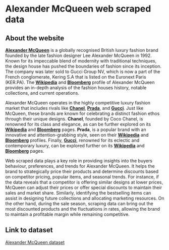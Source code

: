 # Alexander McQueen web scraped data 

## About the website

**[Alexander McQueen](https://www.alexandermcqueen.com/)** is a globally recognised British luxury fashion brand founded by the late fashion designer Lee Alexander McQueen in 1992. Known for its impeccable blend of modernity with traditional techniques, the design house has pushed the boundaries of fashion since its inception. The company was later sold to Gucci Group NV, which is now a part of the French conglomerate, Kering S.A that is listed on the Euronext Paris (KER.PA). The **[Wikipedia](https://en.wikipedia.org/wiki/Alexander_McQueen)** and **[Bloomberg](https://www.bloomberg.com/profile/company/316459Z:LN)** profile of Alexander McQueen provides an in-depth analysis of the fashion houses history, notable collections, and current operations. 

Alexander McQueen operates in the highly competitive luxury fashion market that includes rivals like **[Chanel](https://www.chanel.com/)**, **[Prada](https://www.prada.com/)**, and **[Gucci](https://www.gucci.com)**. Just like McQueen, these brands are known for celebrating a distinct fashion ethos through their unique designs. **Chanel**, founded by Coco Chanel, is renowned for its class and elegance, as can be further explored on its **[Wikipedia](https://en.wikipedia.org/wiki/Chanel)** and **[Bloomberg](https://www.bloomberg.com/profile/company/845993Z:FP)** pages. **Prada**, is a popular brand with an innovative and attention-grabbing style, seen on their **[Wikipedia](https://en.wikipedia.org/wiki/Prada)** and **[Bloomberg](https://www.bloomberg.com/profile/company/PRY:IM)** profiles. Finally, **[Gucci](https://www.gucci.com)**, renowned for its eclectic and contemporary luxury, can be explored further on its **[Wikipedia](https://en.wikipedia.org/wiki/Gucci)** and **[Bloomberg](https://www.bloomberg.com/profile/company/GUC:GR)** pages.

Web scraped data plays a key role in providing insights into the buyers behaviour, preferences, and trends for Alexander McQueen. It helps the brand to strategically price their products and determine discounts based on competitor pricing, popular items, and seasonal trends. For instance, if the data reveals that a competitor is offering similar designs at lower prices, McQueen can adjust their prices or offer special discounts to maintain their sales and market share. Similarly, identifying the bestselling items can assist in designing future collections and allocating marketing resources. On the other hand, during the sale season, scraping data can bring out the most discounted products and the fluctuations in rates, allowing the brand to maintain a profitable margin while remaining competitive.


## Link to **dataset**

[Alexander McQueen dataset](https://www.databoutique.com/buy-data-list-subset/Alexander%20McQueen%20web%20scraped%20data/r/recRav8yDnj5P9dAj)
